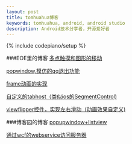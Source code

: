 ```yaml
---
layout: post
title: tomhuahua博客
keywords: tomhuahua, android, android studio
description: Android技术分享者，开源爱好者
---
```

{% include codepiano/setup %}

###EOE里的博客
[多点触摸和图形的移动](http://www.eoeandroid.com/thread-550007-1-1.html)

[popwindow,模仿的qq退出功能](http://www.eoeandroid.com/thread-549820-1-1.html)

[ frame动画的实现](http://www.eoeandroid.com/thread-549644-1-1.html)

[自定义的tabhost（类似ios的SegmentControl)](http://www.eoeandroid.com/thread-549463-1-1.html)

[viewflipper控件，实现左右滑动（动画效果自定义)](http://www.eoeandroid.com/thread-549434-1-1.html)

###博客园的博客
[popupwindow+listview](http://www.cnblogs.com/llh0204/p/3844091.html)

[通过wcf的webservice访问服务器](http://www.cnblogs.com/llh0204/p/3842669.html)






